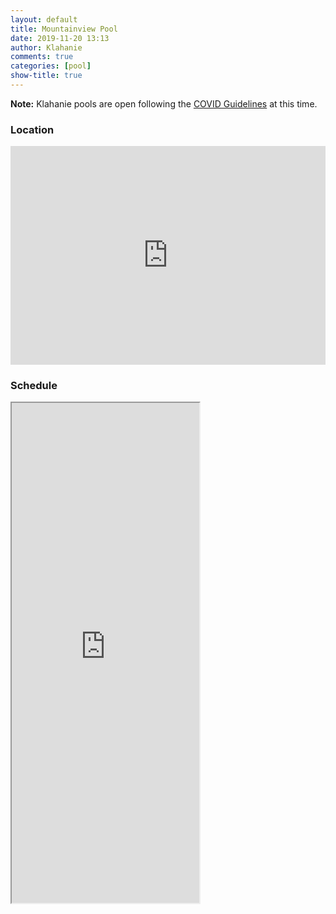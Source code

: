 ```yaml
---
layout: default
title: Mountainview Pool
date: 2019-11-20 13:13
author: Klahanie
comments: true
categories: [pool]
show-title: true
---
```



<div class="alert alert-info">
  <b>Note:</b> Klahanie pools are open following the <a href="covid-guidelines.html">COVID Guidelines</a> at this time. 
</div>

### Location

<div class="img-fluid img-thumbnail mb-4">
  <iframe id="gmap_canvas" style="width:100%; height:350px;" src="https://maps.google.com/maps?q=mountainview%20pool%20klahanie&t=k&z=19&ie=UTF8&iwloc=&output=embed" frameborder="0" scrolling="no" marginheight="0" marginwidth="0"></iframe>
</div>

### Schedule 

<iframe class="w-100" style="height:800px;" src="https://teamup.com/ksniipnjuj49yse6i2?fbclid=IwAR02TThOnJr-41seDp4-TJaT2OCt6sOWv9H2IHxfh-3W2BWzmcViluCJ2W8"></iframe>

